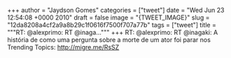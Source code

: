 
+++
author = "Jaydson Gomes"
categories = ["tweet"]
date = "Wed Jun 23 12:54:08 +0000 2010"
draft = false
image = "{TWEET_IMAGE}"
slug = "12da8208a4cf2a9a8b29c1f0616f7500f707a77b"
tags = ["tweet"]
title = """RT: @alexprimo: RT @inaga..."""
+++
RT: @alexprimo: RT @inagaki: A história de como uma pergunta sobre a morte de um ator foi parar nos Trending Topics: http://migre.me/RsSZ
